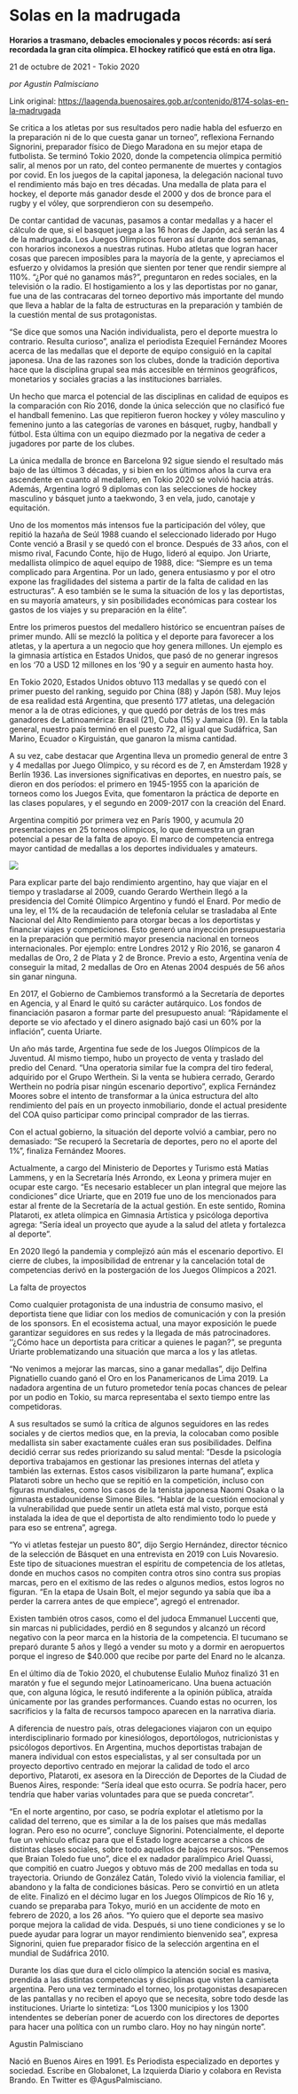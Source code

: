 # Solas en la madrugada

**Horarios a trasmano, debacles emocionales y pocos récords: así será recordada la gran cita olímpica. El hockey ratificó que está en otra liga.**

21 de octubre de 2021 - Tokio 2020

_por Agustin Palmisciano_

Link original: https://laagenda.buenosaires.gob.ar/contenido/8174-solas-en-la-madrugada



Se critica a los atletas por sus resultados pero nadie habla del esfuerzo en la preparación ni de lo que cuesta ganar un torneo”, reflexiona Fernando Signorini, preparador físico de Diego Maradona en su mejor etapa de futbolista. Se terminó Tokio 2020, donde la competencia olímpica permitió salir, al menos por un rato, del conteo permanente de muertes y contagios por covid. En los juegos de la capital japonesa, la delegación nacional tuvo el rendimiento más bajo en tres décadas. Una medalla de plata para el hockey, el deporte más ganador desde el 2000 y dos de bronce para el rugby y el vóley, que sorprendieron con su desempeño.




De contar cantidad de vacunas, pasamos a contar medallas y a hacer el cálculo de que, si el basquet juega a las 16 horas de Japón, acá serán las 4 de la madrugada. Los Juegos Olímpicos fueron así durante dos semanas, con horarios inconexos a nuestras rutinas. Hubo atletas que logran hacer cosas que parecen imposibles para la mayoría de la gente, y apreciamos el esfuerzo y olvidamos la presión que sienten por tener que rendir siempre al 110%. “¿Por qué no ganamos más?”, preguntaron en redes sociales, en la televisión o la radio. El hostigamiento a los y las deportistas por no ganar, fue una de las contracaras del torneo deportivo más importante del mundo que lleva a hablar de la falta de estructuras en la preparación y también de la cuestión mental de sus protagonistas.




“Se dice que somos una Nación individualista, pero el deporte muestra lo contrario. Resulta curioso”, analiza el periodista Ezequiel Fernández Moores acerca de las medallas que el deporte de equipo consiguió en la capital japonesa. Una de las razones son los clubes, donde la tradición deportiva hace que la disciplina grupal sea más accesible en términos geográficos, monetarios y sociales gracias a las instituciones barriales.




Un hecho que marca el potencial de las disciplinas en calidad de equipos es la comparación con Río 2016, donde la única selección que no clasificó fue el handball femenino. Las que repitieron fueron hockey y vóley masculino y femenino junto a las categorías de varones en básquet, rugby, handball y fútbol. Esta última con un equipo diezmado por la negativa de ceder a jugadores por parte de los clubes.




La única medalla de bronce en Barcelona 92 sigue siendo el resultado más bajo de las últimos 3 décadas, y si bien en los últimos años la curva era ascendente en cuanto al medallero, en Tokio 2020 se volvió hacia atrás. Además, Argentina logró 9 diplomas con las selecciones de hockey masculino y básquet junto a taekwondo, 3 en vela, judo, canotaje y equitación.




Uno de los momentos más intensos fue la participación del vóley, que repitió la hazaña de Seúl 1988 cuando el seleccionado liderado por Hugo Conte venció a Brasil y se quedó con el bronce. Después de 33 años, con el mismo rival, Facundo Conte, hijo de Hugo, lideró al equipo. Jon Uriarte, medallista olímpico de aquel equipo de 1988, dice: “Siempre es un tema complicado para Argentina. Por un lado, genera entusiasmo y por el otro expone las fragilidades del sistema a partir de la falta de calidad en las estructuras”. A eso también se le suma la situación de los y las deportistas, en su mayoría amateurs, y sin posibilidades económicas para costear los gastos de los viajes y su preparación en la élite”.




Entre los primeros puestos del medallero histórico se encuentran países de primer mundo. Allí se mezcló la política y el deporte para favorecer a los atletas, y la apertura a un negocio que hoy genera millones. Un ejemplo es la gimnasia artística en Estados Unidos, que pasó de no generar ingresos en los ‘70 a USD 12 millones en los ‘90 y a seguir en aumento hasta hoy.




En Tokio 2020, Estados Unidos obtuvo 113 medallas y se quedó con el primer puesto del ranking, seguido por China (88) y Japón (58). Muy lejos de esa realidad está Argentina, que presentó 177 atletas, una delegación menor a la de otras ediciones, y que quedó por detrás de los tres más ganadores de Latinoamérica: Brasil (21), Cuba (15) y Jamaica (9). En la tabla general, nuestro país terminó en el puesto 72, al igual que Sudáfrica, San Marino, Ecuador o Kirguistán, que ganaron la misma cantidad.




A su vez, cabe destacar que Argentina lleva un promedio general de entre 3 y 4 medallas por Juego Olímpico, y su récord es de 7, en Amsterdam 1928 y Berlín 1936. Las inversiones significativas en deportes, en nuestro país, se dieron en dos períodos: el primero en 1945-1955 con la aparición de torneos como los Juegos Evita, que fomentaron la práctica de deporte en las clases populares, y el segundo en 2009-2017 con la creación del Enard.




Argentina compitió por primera vez en París 1900, y acumula 20 presentaciones en 25 torneos olímpicos, lo que demuestra un gran potencial a pesar de la falta de apoyo. El marco de competencia entrega mayor cantidad de medallas a los deportes individuales y amateurs.




[![](https://img.youtube.com/vi/NjIU8lSNTy4/0.jpg)](https://www.youtube.com/watch?v=NjIU8lSNTy4)




Para explicar parte del bajo rendimiento argentino, hay que viajar en el tiempo y trasladarse al 2009, cuando Gerardo Werthein llegó a la presidencia del Comité Olímpico Argentino y fundó el Enard. Por medio de una ley, el 1% de la recaudación de telefonía celular se trasladaba al Ente Nacional del Alto Rendimiento para otorgar becas a los deportistas y financiar viajes y competiciones. Esto generó una inyección presupuestaria en la preparación que permitió mayor presencia nacional en torneos internacionales. Por ejemplo: entre Londres 2012 y Río 2016, se ganaron 4 medallas de Oro, 2 de Plata y 2 de Bronce. Previo a esto, Argentina venía de conseguir la mitad, 2 medallas de Oro en Atenas 2004 después de 56 años sin ganar ninguna.




En 2017, el Gobierno de Cambiemos transformó a la Secretaría de deportes en Agencia, y al Enard le quitó su carácter autárquico. Los fondos de financiación pasaron a formar parte del presupuesto anual: “Rápidamente el deporte se vio afectado y el dinero asignado bajó casi un 60% por la inflación”, cuenta Uriarte.




Un año más tarde, Argentina fue sede de los Juegos Olímpicos de la Juventud. Al mismo tiempo, hubo un proyecto de venta y traslado del predio del Cenard. “Una operatoria similar fue la compra del tiro federal, adquirido por el Grupo Werthein. Si la venta se hubiera cerrado, Gerardo Werthein no podría pisar ningún escenario deportivo”, explica Fernández Moores sobre el intento de transformar a la única estructura del alto rendimiento del país en un proyecto inmobiliario, donde el actual presidente del COA quiso participar como principal comprador de las tierras.




Con el actual gobierno, la situación del deporte volvió a cambiar, pero no demasiado: “Se recuperó la Secretaría de deportes, pero no el aporte del 1%”, finaliza Fernández Moores.




Actualmente, a cargo del Ministerio de Deportes y Turismo está Matías Lammens, y en la Secretaría Inés Arrondo, ex Leona y primera mujer en ocupar este cargo. “Es necesario establecer un plan integral que mejore las condiciones” dice Uriarte, que en 2019 fue uno de los mencionados para estar al frente de la Secretaría de la actual gestión. En este sentido, Romina Plataroti, ex atleta olímpica en Gimnasia Artística y psicóloga deportiva agrega: “Sería ideal un proyecto que ayude a la salud del atleta y fortalezca al deporte”.




En 2020 llegó la pandemia y complejizó aún más el escenario deportivo. El cierre de clubes, la imposibilidad de entrenar y la cancelación total de competencias derivó en la postergación de los Juegos Olímpicos a 2021.




La falta de proyectos




Como cualquier protagonista de una industria de consumo masivo, el deportista tiene que lidiar con los medios de comunicación y con la presión de los sponsors. En el ecosistema actual, una mayor exposición le puede garantizar seguidores en sus redes y la llegada de más patrocinadores. ‘’¿Cómo hace un deportista para criticar a quienes le pagan?”, se pregunta Uriarte problematizando una situación que marca a los y las atletas.




“No venimos a mejorar las marcas, sino a ganar medallas”, dijo Delfina Pignatiello cuando ganó el Oro en los Panamericanos de Lima 2019. La nadadora argentina de un futuro prometedor tenía pocas chances de pelear por un podio en Tokio, su marca representaba el sexto tiempo entre las competidoras.




A sus resultados se sumó la crítica de algunos seguidores en las redes sociales y de ciertos medios que, en la previa, la colocaban como posible medallista sin saber exactamente cuáles eran sus posibilidades. Delfina decidió cerrar sus redes priorizando su salud mental: ”Desde la psicología deportiva trabajamos en gestionar las presiones internas del atleta y también las externas. Estos casos visibilizaron la parte humana”, explica Plataroti sobre un hecho que se repitió en la competición, incluso con figuras mundiales, como los casos de la tenista japonesa Naomi Osaka o la gimnasta estadounidense Simone Biles. “Hablar de la cuestión emocional y la vulnerabilidad que puede sentir un atleta está mal visto, porque está instalada la idea de que el deportista de alto rendimiento todo lo puede y para eso se entrena”, agrega.




“Yo vi atletas festejar un puesto 80”, dijo Sergio Hernández, director técnico de la selección de Básquet en una entrevista en 2019 con Luis Novaresio. Este tipo de situaciones muestran el espíritu de competencia de los atletas, donde en muchos casos no compiten contra otros sino contra sus propias marcas, pero en el exitismo de las redes o algunos medios, estos logros no figuran. “En la etapa de Usain Bolt, el mejor segundo ya sabía que iba a perder la carrera antes de que empiece”, agregó el entrenador.




Existen también otros casos, como el del judoca Emmanuel Luccenti que, sin marcas ni publicidades, perdió en 8 segundos y alcanzó un récord negativo con la peor marca en la historia de la competencia. El tucumano se preparó durante 5 años y llegó a vender su moto y a dormir en aeropuertos porque el ingreso de $40.000 que recibe por parte del Enard no le alcanza.




En el último día de Tokio 2020, el chubutense Eulalio Muñoz finalizó 31 en maratón y fue el segundo mejor Latinoamericano. Una buena actuación que, con alguna lógica, le resutó indiferente a la opinión pública, atraída únicamente por las grandes performances. Cuando estas no ocurren, los sacrificios y la falta de recursos tampoco aparecen en la narrativa diaria.




A diferencia de nuestro país, otras delegaciones viajaron con un equipo interdisciplinario formado por kinesiólogos, deportólogos, nutricionistas y psicólogos deportivos. En Argentina, muchos deportistas trabajan de manera individual con estos especialistas, y al ser consultada por un proyecto deportivo centrado en mejorar la calidad de todo el arco deportivo, Plataroti, ex asesora en la Dirección de Deportes de la Ciudad de Buenos Aires, responde: “Sería ideal que esto ocurra. Se podría hacer, pero tendría que haber varias voluntades para que se pueda concretar”.




“En el norte argentino, por caso, se podría explotar el atletismo por la calidad del terreno, que es similar a la de los países que más medallas logran. Pero eso no ocurre”, concluye Signorini. Potencialmente, el deporte fue un vehículo eficaz para que el Estado logre acercarse a chicos de distintas clases sociales, sobre todo aquellos de bajos recursos. “Pensemos que Braian Toledo fue uno”, dice el ex nadador paralímpico Ariel Quassi, que compitió en cuatro Juegos y obtuvo más de 200 medallas en toda su trayectoria. Oriundo de González Catán, Toledo vivió la violencia familiar, el abandono y la falta de condiciones básicas. Pero se convirtió en un atleta de elite. Finalizó en el décimo lugar en los Juegos Olímpicos de Río 16 y, cuando se preparaba para Tokyo, murió en un accidente de moto en febrero de 2020, a los 26 años. “Yo quiero que el deporte sea masivo porque mejora la calidad de vida. Después, si uno tiene condiciones y se lo puede ayudar para lograr un mayor rendimiento bienvenido sea”, expresa Signorini, quien fue preparador físico de la selección argentina en el mundial de Sudáfrica 2010.




Durante los días que dura el ciclo olímpico la atención social es masiva, prendida a las distintas competencias y disciplinas que visten la camiseta argentina. Pero una vez terminado el torneo, los protagonistas desaparecen de las pantallas y no reciben el apoyo que se necesita, sobre todo desde las instituciones. Uriarte lo sintetiza: “Los 1300 municipios y los 1300 intendentes se deberían poner de acuerdo con los directores de deportes para hacer una política con un rumbo claro. Hoy no hay ningún norte”.




Agustin Palmisciano




Nació en Buenos Aires en 1991. Es Periodista especializado en deportes y sociedad. Escribe en Globalonet, La Izquierda Diario y colabora en Revista Brando. En Twitter es @AgusPalmisciano.



